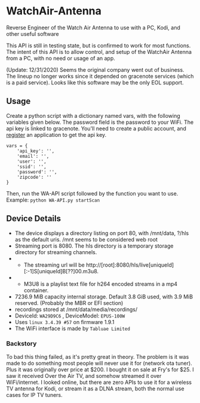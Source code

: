 # WatchAir-Antenna
Reverse Engineer of the Watch Air Antenna to use with a PC, Kodi, and other useful software

This API is still in testing state, but is confirmed to work for most functions.
The intent of this API is to allow control, and setup of the WatchAir Antenna from a PC, with no need or usage of an app.

(Update: 12/31/2020) Seems the original company went out of business. The lineup no longer works since it depended on gracenote services (which is a paid service). Looks like this software may be the only EOL support.

## Usage
Create a python script with a dictionary named vars, with the following variables given below. The password field is the password to your WiFi. The api key is linked to gracenote. You'll need to create a public account, and [register](https://developer.tmsapi.com) an application to get the api key.
```
vars = {
    'api_key': '',
    'email': '',
    'user': '',
    'ssid': '',
    'password': '',
    'zipcode': ''
}
```
Then, run the WA-API script followed by the function you want to use.
Example:
`python WA-API.py startScan`

## Device Details
* The device displays a directory listing on port 80, with /mnt/data, ?/hls as the default uris. /mnt seems to be considered web root
* Streaming port is 8080. The hls directory is a temporary storage directory for streaming channels. 
* * The streaming url will be http://\[root]:8080/hls/live\[uniqueId]\[:-1]S\[uniqueId]B\[??]00.m3u8.
* * M3U8 is a playlist text file for h264 encoded streams in a mp4 container.
* 7236.9 MiB capacity internal storage. Default 3.8 GiB used, with 3.9 MiB reserved. (Probably the MBR or EFI section)
* recordings stored at /mnt/data/media/recordings/
* DeviceId: `WA29D9C6` , DeviceModel: `EPUS-100W` 
* Uses `linux 3.4.39 #57` on firmware 1.9.1
* The WiFi interface is made by `Tabluae Limited`

### Backstory
To bad this thing failed, as it's pretty great in theory.
The problem is it was made to do something most people will never use it for (network ota tuner). Plus it was originally over price at $200. I bought it on sale at Fry's for $25.
I saw it received Over the Air TV, and somehow streamed it over WiFi/internet. I looked online, but there are zero APIs to use it for a wireless TV antenna for Kodi, or stream it as a DLNA stream, both the normal use cases for IP TV tuners.